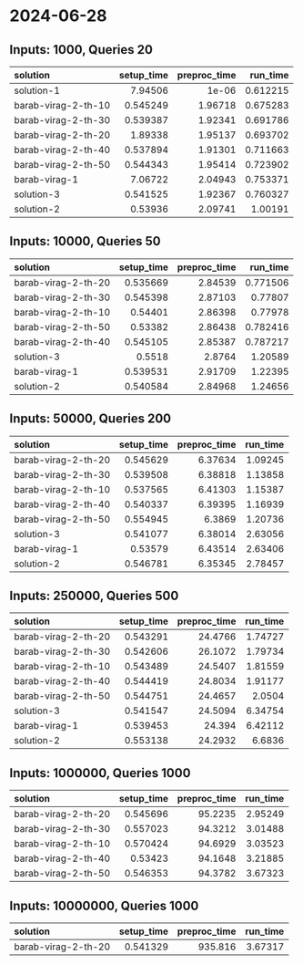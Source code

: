 # 2024-06-28

## Inputs: 1000, Queries 20

| solution            |   setup_time |   preproc_time |   run_time |
|:--------------------|-------------:|---------------:|-----------:|
| solution-1          |     7.94506  |        1e-06   |   0.612215 |
| barab-virag-2-th-10 |     0.545249 |        1.96718 |   0.675283 |
| barab-virag-2-th-30 |     0.539387 |        1.92341 |   0.691786 |
| barab-virag-2-th-20 |     1.89338  |        1.95137 |   0.693702 |
| barab-virag-2-th-40 |     0.537894 |        1.91301 |   0.711663 |
| barab-virag-2-th-50 |     0.544343 |        1.95414 |   0.723902 |
| barab-virag-1       |     7.06722  |        2.04943 |   0.753371 |
| solution-3          |     0.541525 |        1.92367 |   0.760327 |
| solution-2          |     0.53936  |        2.09741 |   1.00191  |

## Inputs: 10000, Queries 50

| solution            |   setup_time |   preproc_time |   run_time |
|:--------------------|-------------:|---------------:|-----------:|
| barab-virag-2-th-20 |     0.535669 |        2.84539 |   0.771506 |
| barab-virag-2-th-30 |     0.545398 |        2.87103 |   0.77807  |
| barab-virag-2-th-10 |     0.54401  |        2.86398 |   0.77978  |
| barab-virag-2-th-50 |     0.53382  |        2.86438 |   0.782416 |
| barab-virag-2-th-40 |     0.545105 |        2.85387 |   0.787217 |
| solution-3          |     0.5518   |        2.8764  |   1.20589  |
| barab-virag-1       |     0.539531 |        2.91709 |   1.22395  |
| solution-2          |     0.540584 |        2.84968 |   1.24656  |

## Inputs: 50000, Queries 200

| solution            |   setup_time |   preproc_time |   run_time |
|:--------------------|-------------:|---------------:|-----------:|
| barab-virag-2-th-20 |     0.545629 |        6.37634 |    1.09245 |
| barab-virag-2-th-30 |     0.539508 |        6.38818 |    1.13858 |
| barab-virag-2-th-10 |     0.537565 |        6.41303 |    1.15387 |
| barab-virag-2-th-40 |     0.540337 |        6.39395 |    1.16939 |
| barab-virag-2-th-50 |     0.554945 |        6.3869  |    1.20736 |
| solution-3          |     0.541077 |        6.38014 |    2.63056 |
| barab-virag-1       |     0.53579  |        6.43514 |    2.63406 |
| solution-2          |     0.546781 |        6.35345 |    2.78457 |

## Inputs: 250000, Queries 500

| solution            |   setup_time |   preproc_time |   run_time |
|:--------------------|-------------:|---------------:|-----------:|
| barab-virag-2-th-20 |     0.543291 |        24.4766 |    1.74727 |
| barab-virag-2-th-30 |     0.542606 |        26.1072 |    1.79734 |
| barab-virag-2-th-10 |     0.543489 |        24.5407 |    1.81559 |
| barab-virag-2-th-40 |     0.544419 |        24.8034 |    1.91177 |
| barab-virag-2-th-50 |     0.544751 |        24.4657 |    2.0504  |
| solution-3          |     0.541547 |        24.5094 |    6.34754 |
| barab-virag-1       |     0.539453 |        24.394  |    6.42112 |
| solution-2          |     0.553138 |        24.2932 |    6.6836  |

## Inputs: 1000000, Queries 1000

| solution            |   setup_time |   preproc_time |   run_time |
|:--------------------|-------------:|---------------:|-----------:|
| barab-virag-2-th-20 |     0.545696 |        95.2235 |    2.95249 |
| barab-virag-2-th-30 |     0.557023 |        94.3212 |    3.01488 |
| barab-virag-2-th-10 |     0.570424 |        94.6929 |    3.03523 |
| barab-virag-2-th-40 |     0.53423  |        94.1648 |    3.21885 |
| barab-virag-2-th-50 |     0.546353 |        94.3782 |    3.67323 |

## Inputs: 10000000, Queries 1000

| solution            |   setup_time |   preproc_time |   run_time |
|:--------------------|-------------:|---------------:|-----------:|
| barab-virag-2-th-20 |     0.541329 |        935.816 |    3.67317 |